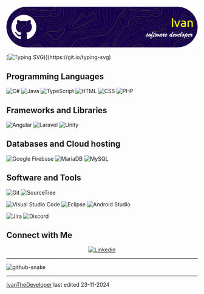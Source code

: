 ![Header](./github-header-image.png)

[![Typing SVG](https://readme-typing-svg.demolab.com/?lines=Hello,+my+name+is+Ivan;Im+a+junior+software+developer;Welcome+to+my+github+profile+:))](https://git.io/typing-svg)

## Programming Languages

<p>
    <img alt="C#" src="https://custom-icon-badges.demolab.com/badge/C%23-%23239120.svg?logo=cshrp&logoColor=white"></a>
    <img alt="Java" src="https://img.shields.io/badge/Java-%23ED8B00.svg?logo=openjdk&logoColor=white"></a>
    <img alt="TypeScript" src="https://img.shields.io/badge/TypeScript-3178C6?logo=typescript&logoColor=white"></a>
    <img alt="HTML" src="https://img.shields.io/badge/HTML-%23E34F26.svg?logo=html5&logoColor=white"></a>
    <img alt="CSS" src="https://img.shields.io/badge/CSS-1572B6?logo=css3&logoColor=white"></a>
    <img alt="PHP" src="https://img.shields.io/badge/php-%23777BB4.svg?&logo=php&logoColor=white"></a>
</p>

## Frameworks and Libraries
<p>
    <img alt="Angular" src="https://img.shields.io/badge/Angular-%23DD0031.svg?logo=angular&logoColor=white"></a>
    <img alt="Laravel" src="https://img.shields.io/badge/Laravel-%23FF2D20.svg?logo=laravel&logoColor=white"></a>
    <img alt="Unity" src="https://img.shields.io/badge/Unity-%23000000.svg?logo=unity&logoColor=white"></a>
</p>

## Databases and Cloud hosting
<p>
    <img alt="Google Firebase" src="https://img.shields.io/badge/Firebase-039BE5?logo=Firebase&logoColor=white"></a>
    <img alt="MariaDB" src="https://img.shields.io/badge/MariaDB-003545?logo=mariadb&logoColor=white"></a>
    <img alt="MySQL" src="https://img.shields.io/badge/MySQL-4479A1?logo=mysql&logoColor=white"></a>
</p>

## Software and Tools
<p>
  <img alt="Git" src="https://img.shields.io/badge/Git-F05032?logo=git&logoColor=white"></a>
  <img alt="SourceTree" src="https://img.shields.io/badge/Sourcetree-0052CC?logo=sourcetree&logoColor=white"></a>
  
  <img alt="Visual Studio Code" src="https://custom-icon-badges.demolab.com/badge/Visual%20Studio%20Code-0078d7.svg?logo=vsc&logoColor=white"></a>
  <img alt="Eclipse" src="https://img.shields.io/badge/Eclipse-FE7A16.svg?logo=Eclipse&logoColor=white"></a>
  <img alt="Android Studio" src="https://img.shields.io/badge/Android%20Studio-3DDC84?logo=android&logoColor=white"></a>

  <img alt="Jira" src="https://img.shields.io/badge/Jira-0052CC?logo=jira&logoColor=white"></a>
  <img alt="Discord" src="https://img.shields.io/badge/Discord-%235865F2.svg?&logo=discord&logoColor=white"></a>
</p>

## Connect with Me

<p align="center">
   <a href="#"><img alt="Linkedin"  title="My Linkedin" src="https://img.shields.io/badge/LinkedIn-0A66C2?logo=linkedin&logoColor=white"></a>
</p>

------

<picture>
  <source media="(prefers-color-scheme: dark)" srcset="https://raw.githubusercontent.com/IvanTheDeveloper/IvanTheDeveloper/output/github-contribution-grid-snake-dark.svg" />
  <source media="(prefers-color-scheme: light)" srcset="https://raw.githubusercontent.com/IvanTheDeveloper/IvanTheDeveloper/output/github-contribution-grid-snake.svg" />
  <img alt="github-snake" src="https://raw.githubusercontent.com/IvanTheDeveloper/IvanTheDeveloper/output/github-snake.svg" />
</picture>

------
[IvanTheDeveloper](https://github.com/IvanTheDeveloper)
last edited 23-11-2024
